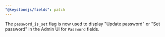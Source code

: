 ```yaml
---
"@keystonejs/fields": patch
---
```


The `password_is_set` flag is now used to display "Update password" or "Set password" in the Admin UI for `Password` fields.
